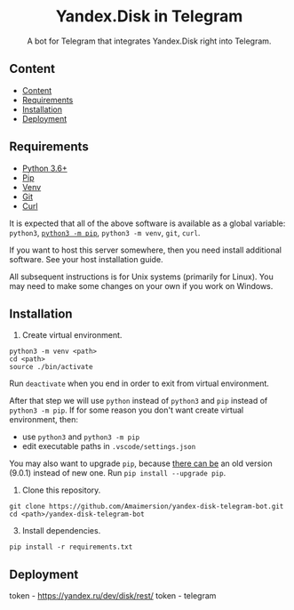 <h1 align="center">
  Yandex.Disk in Telegram
</h1>

<p align="center">
  A bot for Telegram that integrates Yandex.Disk right into Telegram.
</p>

## Content

- [Content](#content)
- [Requirements](#requirements)
- [Installation](#installation)
- [Deployment](#deployment)

## Requirements

- [Python 3.6+](https://www.python.org/)
- [Pip](https://pypi.org/project/pip/)
- [Venv](https://docs.python.org/3/library/venv.html)
- [Git](https://git-scm.com/)
- [Curl](https://curl.haxx.se/)

It is expected that all of the above software is available as a global variable: `python3`, [`python3 -m pip`](https://github.com/pypa/pip/issues/5599#issuecomment-597042338), `python3 -m venv`, `git`, `curl`.

If you want to host this server somewhere, then you need install additional software. See your host installation guide.

All subsequent instructions is for Unix systems (primarily for Linux). You may need to make some changes on your own if you work on Windows.

## Installation

1. Create virtual environment.

```shell
python3 -m venv <path>
cd <path>
source ./bin/activate
```

Run `deactivate` when you end in order to exit from virtual environment.

After that step we will use `python` instead of `python3` and `pip` instead of `python3 -m pip`. If for some reason you don't want create virtual environment, then:
- use `python3` and `python3 -m pip`
- edit executable paths in `.vscode/settings.json`

You may also want to upgrade `pip`, because [there can be](https://github.com/pypa/pip/issues/5221) an old version (9.0.1) instead of new one. Run `pip install --upgrade pip`.

1. Clone this repository.

```shell
git clone https://github.com/Amaimersion/yandex-disk-telegram-bot.git
cd <path>/yandex-disk-telegram-bot
```

3. Install dependencies.

```shell
pip install -r requirements.txt
```

## Deployment

token - https://yandex.ru/dev/disk/rest/
token - telegram
